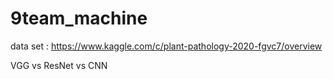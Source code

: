 # 9team_machine

data set
 : https://www.kaggle.com/c/plant-pathology-2020-fgvc7/overview


VGG vs ResNet vs CNN
